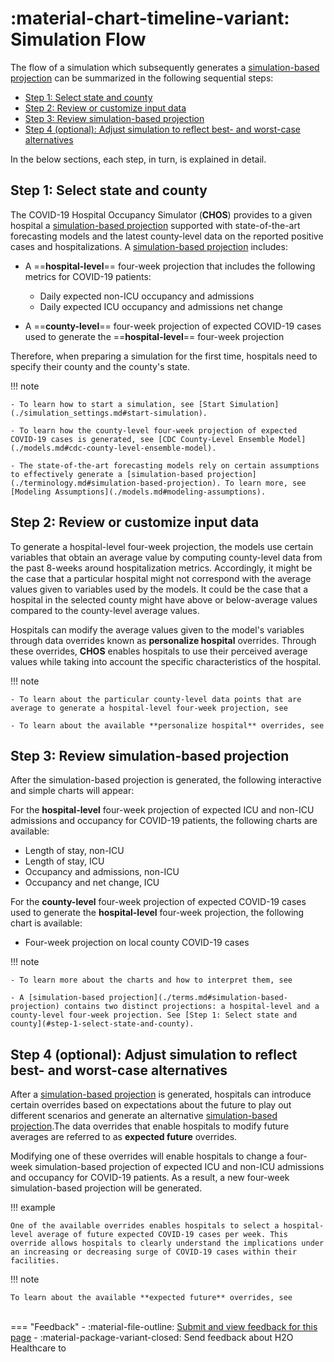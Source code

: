 # :material-chart-timeline-variant: Simulation Flow 

The flow of a simulation which subsequently generates a [simulation-based projection](./terms.md#simulation-based-projection) can be summarized in the following sequential steps: 


- [Step 1: Select state and county](#step-1-select-state-and-county) 
- [Step 2: Review or customize input data](#step-2-review-or-customize-input-data) 
- [Step 3: Review simulation-based projection](#step-3-review-simulation-based-projection)
- [Step 4 (optional): Adjust simulation to reflect best- and worst-case alternatives](#step-4-optional-adjust-simulation-to-reflect-best-and-worst-case-alternatives)

In the below sections, each step, in turn, is explained in detail. 

## Step 1: Select state and county 

The COVID-19 Hospital Occupancy Simulator (**CHOS**) provides to a given hospital a [simulation-based projection](./terms.md#simulation-based-projection) supported with state-of-the-art forecasting models and the latest county-level data on the reported positive cases and hospitalizations. A [simulation-based projection](./terminology.md#simulation-based-projection) includes: 

- A ==**hospital-level**== four-week projection that includes the following metrics for COVID-19 patients:

	- Daily expected non-ICU occupancy and admissions 
	- Daily expected ICU occupancy and admissions net change 

- A ==**county-level**== four-week projection of expected COVID-19 cases used to generate the ==**hospital-level**== four-week projection

Therefore, when preparing a simulation for the first time, hospitals need to specify their county and the county's state. 

!!! note 

    - To learn how to start a simulation, see [Start Simulation](./simulation_settings.md#start-simulation).

    - To learn how the county-level four-week projection of expected COVID-19 cases is generated, see [CDC County-Level Ensemble Model](./models.md#cdc-county-level-ensemble-model).

    - The state-of-the-art forecasting models rely on certain assumptions to effectively generate a [simulation-based projection](./terminology.md#simulation-based-projection). To learn more, see [Modeling Assumptions](./models.md#modeling-assumptions).



## Step 2: Review or customize input data 

To generate a hospital-level four-week projection, the models use certain variables that obtain an average value by computing county-level data from the past 8-weeks around hospitalization metrics. Accordingly, it might be the case that a particular hospital might not correspond with the average values given to variables used by the models. It could be the case that a hospital in the selected county might have above or below-average values compared to the county-level average values.

Hospitals can modify the average values given to the model's variables through data overrides known as **personalize hospital** overrides. Through these overrides, **CHOS** enables hospitals to use their perceived average values while taking into account the specific characteristics of the hospital.

!!! note 

    - To learn about the particular county-level data points that are average to generate a hospital-level four-week projection, see 

    - To learn about the available **personalize hospital** overrides, see 

## Step 3: Review simulation-based projection

After the simulation-based projection is generated, the following interactive and simple charts will appear: 

For the **hospital-level** four-week projection of expected ICU and non-ICU admissions and occupancy for COVID-19 patients, the following charts are available: 

- Length of stay, non-ICU
- Length of stay, ICU
- Occupancy and admissions, non-ICU
- Occupancy and net change, ICU

For the **county-level** four-week projection of expected COVID-19 cases used to generate the **hospital-level** four-week projection, the following chart is available: 
    
- Four-week projection on local county COVID-19 cases

!!! note 

    - To learn more about the charts and how to interpret them, see 

    - A [simulation-based projection](./terms.md#simulation-based-projection) contains two distinct projections: a hospital-level and a county-level four-week projection. See [Step 1: Select state and county](#step-1-select-state-and-county). 

## Step 4 (optional): Adjust simulation to reflect best- and worst-case alternatives


After a [simulation-based projection](./terms.md#simulation-based-projection) is generated, hospitals can introduce certain overrides based on expectations about the future to play out different scenarios and generate an alternative [simulation-based projection](./terms.md#simulation-based-projection).The data overrides that enable hospitals to modify future averages are referred to as **expected future** overrides.  

Modifying one of these overrides will enable hospitals to change a four-week simulation-based projection of expected ICU and non-ICU admissions and occupancy for COVID-19 patients. As a result, a new four-week simulation-based projection will be generated.

!!! example 

    One of the available overrides enables hospitals to select a hospital-level average of future expected COVID-19 cases per week. This override allows hospitals to clearly understand the implications under an increasing or decreasing surge of COVID-19 cases within their facilities. 


!!! note 

	To learn about the available **expected future** overrides, see

<br>
=== "Feedback"
    - :material-file-outline: <a href="" target="_blank">Submit and view feedback for this page</a>
    - :material-package-variant-closed: Send feedback about H2O Healthcare to <niki.athanasiadou@h2o.ai>
